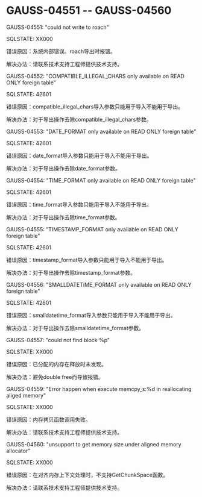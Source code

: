 # GAUSS-04551 -- GAUSS-04560<a name="ZH-CN_TOPIC_0302073198"></a>

GAUSS-04551: "could not write to roach"

SQLSTATE: XX000

错误原因：系统内部错误。roach导出时报错。

解决办法：请联系技术支持工程师提供技术支持。

GAUSS-04552: "COMPATIBLE\_ILLEGAL\_CHARS only available on READ ONLY foreign table"

SQLSTATE: 42601

错误原因：compatible\_illegal\_chars导入参数只能用于导入不能用于导出。

解决办法：对于导出操作去除compatible\_illegal\_chars参数。

GAUSS-04553: "DATE\_FORMAT only available on READ ONLY foreign table"

SQLSTATE: 42601

错误原因：date\_format导入参数只能用于导入不能用于导出。

解决办法：对于导出操作去除date\_format参数。

GAUSS-04554: "TIME\_FORMAT only available on READ ONLY foreign table"

SQLSTATE: 42601

错误原因：time\_format导入参数只能用于导入不能用于导出。

解决办法：对于导出操作去除time\_format参数。

GAUSS-04555: "TIMESTAMP\_FORMAT only available on READ ONLY foreign table"

SQLSTATE: 42601

错误原因：timestamp\_format导入参数只能用于导入不能用于导出。

解决办法：对于导出操作去除timestamp\_format参数。

GAUSS-04556: "SMALLDATETIME\_FORMAT only available on READ ONLY foreign table"

SQLSTATE: 42601

错误原因：smalldatetime\_format导入参数只能用于导入不能用于导出。

解决办法：对于导出操作去除smalldatetime\_format参数。

GAUSS-04557: "could not find block %p"

SQLSTATE: XX000

错误原因：已分配的内存在释放时未发现。

解决办法：避免double free而导致报错。

GAUSS-04559: "Error happen when execute memcpy\_s:%d in reallocating aliged memory"

SQLSTATE: XX000

错误原因：内存拷贝函数调用失败。

解决办法：请联系技术支持工程师提供技术支持。

GAUSS-04560: "unsupport to get memory size under aligned memory allocator"

SQLSTATE: XX000

错误原因：在对齐内存上下文处理时，不支持GetChunkSpace函数。

解决办法：请联系技术支持工程师提供技术支持。

